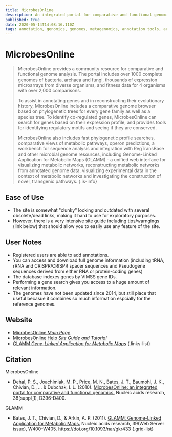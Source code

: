 ```yaml
---
title: MicrobesOnline
description: An integrated portal for comparative and functional genomics (Virtual Institute for Microbial Stress and Survival)
published: true
date: 2020-05-14T14:08:16.110Z
tags: annotation, genomics, genomes, metagenomics, annotation tools, archaea, bacteria, tool, 16s rrna, genome browser, evolution, comparative genomics, functional association, data capture, metabolic reconstruction, database, homology, fitness, browser, data visualization, sequence identity, metabolic pathways, data export, omics, eukaryota, curated, motif
---
```


# MicrobesOnline

> MicrobesOnline provides a community resource for comparative and functional genome analysis. The portal includes over 1000 complete genomes of bacteria, archaea and fungi, thousands of expression microarrays from diverse organisms, and fitness data for 4 organisms with over 2,000 comparisons. 
>
>To assist in annotating genes and in reconstructing their evolutionary history, MicrobesOnline includes a comparative genome browser based on phylogenetic trees for every gene family as well as a species tree. To identify co-regulated genes, MicrobesOnline can search for genes based on their expression profile, and provides tools for identifying regulatory motifs and seeing if they are conserved. 
>
>MicrobesOnline also includes fast phylogenetic profile searches, comparative views of metabolic pathways, operon predictions, a workbench for sequence analysis and integration with RegTransBase and other microbial genome resources, including Genome-Linked Application for Metabolic Maps (GLAMM) - a unified web interface for visualizing metabolic networks, reconstructing metabolic networks from annotated genome data, visualizing experimental data in the context of metabolic networks and investigating the construction of novel, transgenic pathways.
{.is-info}

## Ease of Use

- The site is somewhat "clunky" looking and outdated with several obsolete/dead links, making it hard to use for exploratory purposes.
- However, there is a very intensive site guide including tips/warngings (link below) that should allow you to easily use any feature of the site.

## User Notes

- Registered users are able to add annotations. 
- You can access and download full genome information (including tRNA, rRNA and CRISPR/CRISPR spacer sequences and Pseudogene sequences derived from either RNA or protein-coding genes)
- The database indexes genes by VIMSS gene IDs.
- Performing a gene search gives you access to a huge amount of relevant information.
- The genomes have not been updated since 2014, but still place that useful becasue it combines so much information espcially for the reference genomes.

## Website

- [MicrobesOnline *Main Page*](http://microbesonline.org/)
- [MicrobesOnline Help *Site Guide and Tutorial*](http://microbesonline.org/mo_siteguide_tutorial.pdf)
- [GLAMM *Gene-Linked Application for Metabolic Maps*](glamm.lbl.gov)
{.links-list}

## Citation
MicrobesOnline
- Dehal, P. S., Joachimiak, M. P., Price, M. N., Bates, J. T., Baumohl, J. K., Chivian, D., ... & Dubchak, I. L. (2010). [MicrobesOnline: an integrated portal for comparative and functional genomics.](https://academic.oup.com/nar/article/38/suppl_1/D396/3112269) Nucleic acids research, 38(suppl_1), D396-D400.

GLAMM
- Bates, J. T., Chivian, D., & Arkin, A. P. (2011). [GLAMM: Genome-Linked Application for Metabolic Maps.](https://www.ncbi.nlm.nih.gov/pmc/articles/PMC3125797/) Nucleic acids research, 39(Web Server issue), W400–W405. https://doi.org/10.1093/nar/gkr433
{.grid-list}